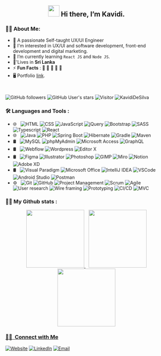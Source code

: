 <h2 align="center">
<img src="https://media.giphy.com/media/hvRJCLFzcasrR4ia7z/giphy.gif" width="35"> Hi there, I’m Kavidi.
</h2>


### 👩‍💻 About Me:  
- 🌱 A passionate Self-taught UX/UI Engineer
- 👯 I'm interested in UX/UI and software development, front-end development and digital marketing.
- 💬 I’m currently learning `React JS` and `Node JS`.
- 🏡'Lives in **Sri Lanka**
- ⚡ **Fun Facts** : 🍕 🏉 🏏 🎥 🚞
- 🖥️ Portfolio [link](https://kavididesilv.webflow.io/).
<br>

  
![GitHub followers](https://img.shields.io/github/followers/KavidiDeSilva?style=social) ![GitHub User's stars](https://img.shields.io/github/stars/KavidiDeSilva?style=social) ![Visitor](https://visitor-badge.laobi.icu/badge?page_id=KavidiDeSilva.repoName) <img src="https://komarev.com/ghpvc/?username=KavidiDeSilva7" alt="KavidiDeSilva" />


<!-- I’m looking to collaborate on t
- 📫 How to reach me ... -->


### :hammer_and_wrench: Languages and Tools :

- 🌐 &nbsp;
  ![HTML](https://img.shields.io/badge/-HTML-333333?style=flat&logo=html)
  ![CSS](https://img.shields.io/badge/-CSS-333333?style=flat&logo=CSS3&logoColor=1572B6)
  ![JavaScript](https://img.shields.io/badge/-JavaScript-333333?style=flat&logo=javascript)
  ![jQuery](https://img.shields.io/badge/-jQuery-333333?style=flat&logo=jquery)
  ![Bootstrap](https://img.shields.io/badge/-Bootstrap-333333?style=flat&logo=bootstrap)
  ![SASS](https://img.shields.io/badge/-SASS-333333?style=flat&logo=sass)
  ![Typescript](https://img.shields.io/badge/-TypeScript-333333?style=flat&logo=typescript)
  ![React](https://img.shields.io/badge/-React-333333?style=flat&logo=react)
- 🌐 &nbsp;
  ![Java](https://img.shields.io/badge/-Java-333333?style=flat&logo=java)
  ![PHP](https://img.shields.io/badge/-PHP-333333?style=flat&logo=php)
  ![Spring Boot](https://img.shields.io/badge/-Spring_Boot-333333?style=flat&logo=springboot)
  ![Hibernate](https://img.shields.io/badge/-Hibernate-333333?style=flat&logo=hibernate)
  ![Gradle](https://img.shields.io/badge/-Gradle-333333?style=flat&logo=gradle)
  ![Maven](https://img.shields.io/badge/-Maven-333333?style=flat&logo=apache-maven)
- 🛢 &nbsp;
  ![MySQL](https://img.shields.io/badge/-MySQL-333333?style=flat&logo=mysql)
  ![phpMyAdmin](https://img.shields.io/badge/-phpMyAdmin-333333?style=flat&logo=phpmyadmin)
  ![Microsoft Access](https://img.shields.io/badge/-Microsoft_Access-333333?style=flat&logo=microsoft-access)
  ![GraphQL](https://img.shields.io/badge/-GraphQL-333333?style=flat&logo=graphql)
- 🛢 &nbsp;
  ![Webflow](https://img.shields.io/badge/-Webflow-333333?style=flat&logo=webflow)
  ![Wordpress](https://img.shields.io/badge/-Wordpress-333333?style=flat&logo=wordpress)
  ![Editor X](https://img.shields.io/badge/-Editor_X-333333?style=flat&logo=editor-x)
- 🛢 &nbsp;
  ![Figma](https://img.shields.io/badge/-Figma-333333?style=flat&logo=figma)
  ![Illustrator](https://img.shields.io/badge/-Illustrator-333333?style=flat&logo=adobe-illustrator)
  ![Photoshop](https://img.shields.io/badge/-Photoshop-333333?style=flat&logo=adobe-photoshop)
  ![GIMP](https://img.shields.io/badge/-GIMP-333333?style=flat&logo=gimp)
  ![Miro](https://img.shields.io/badge/-Miro-333333?style=flat&logo=miro)
  ![Notion](https://img.shields.io/badge/-Notion-333333?style=flat&logo=notion)
  ![Adobe XD](https://img.shields.io/badge/-Adobe_XD-333333?style=flat&logo=adobe-xd)
- 🛢 &nbsp;
  ![Visual Paradigm](https://img.shields.io/badge/-Visual_Paradigm-333333?style=flat&logo=visual-paradigm)
  ![Microsoft Office](https://img.shields.io/badge/-Microsoft_Office-333333?style=flat&logo=microsoft-office)
  ![IntelliJ IDEA](https://img.shields.io/badge/-IntelliJ_IDEA-333333?style=flat&logo=intellij-idea)
  ![VSCode](https://img.shields.io/badge/-VSCode-333333?style=flat&logo=visual-studio-code)
  ![Android Studio](https://img.shields.io/badge/-Android_Studio-333333?style=flat&logo=android-studio)
  ![Postman](https://img.shields.io/badge/-Postman-333333?style=flat&logo=postman)
- ⚙️ &nbsp;
  ![Git](https://img.shields.io/badge/-Git-333333?style=flat&logo=git)
  ![GitHub](https://img.shields.io/badge/-GitHub-333333?style=flat&logo=github)
  ![Project Management](https://img.shields.io/badge/-Project_Management-333333?style=flat&logo=trello)
  ![Scrum](https://img.shields.io/badge/-Scrum-333333?style=flat&logo=ag-grid)
  ![Agile](https://img.shields.io/badge/-Agile-333333?style=flat&logo=ag-grid)
  ![User research](https://img.shields.io/badge/-User_research-333333?style=flat&logo=google-analytics)
  ![Wire framing](https://img.shields.io/badge/-Wire_framing-333333?style=flat&logo=figma)
  ![Prototyping](https://img.shields.io/badge/-Prototyping-333333?style=flat&logo=adobe-xd)
  ![CI/CD](https://img.shields.io/badge/-CI/CD-333333?style=flat&logo=jenkins)
  ![MVC](https://img.shields.io/badge/-MVC-333333?style=flat&logo=.net)

  
### :student: My Github stats :
<div align="center" >
  <a href="https://github.com/KavidiDeSilva">
  <img height="180em" src="https://github-readme-stats.vercel.app/api?username=KavidiDeSilva&show_icons=true&theme=dark&include_all_commits=true&count_private=true"/>
  <img height="180em" style="margin-left: 10px;" src="https://github-readme-stats.vercel.app/api/top-langs/?username=KavidiDeSilva&layout=compact&langs_count=7&theme=dark"/>
</div>
<div align="center" >
  <a href="https://github.com/KavidiDeSilva">
  <img height="180em" src="https://github-readme-streak-stats.herokuapp.com/?user=KavidiDeSilva&theme=dark"/>
</div>
  
<!-- ![Jokes Card](https://readme-jokes.vercel.app/api?theme=dark)   -->
  
  
<h3> 🤝🏻 &nbsp;Connect with Me </h3>

<p>
<a href="https://kavididesilv.webflow.io/"><img alt="Website" src="https://img.shields.io/badge/Website-kavididesilv.webflow.io/-blue?style=flat-square&logo=google-chrome"></a>
<a href="https://www.linkedin.com/in/kavididesilva/"><img alt="LinkedIn" src="https://img.shields.io/badge/LinkedIn-Kavidi%20De%20Silva-blue?style=flat-square&logo=linkedin"></a>
<a href="mailto:kvdhdesilva@gmail@gmail.com"><img alt="Email" src="https://img.shields.io/badge/Email-kvdhdesilva@gmail@gmail?style=flat-square&logo=gmail"></a>
</p>

